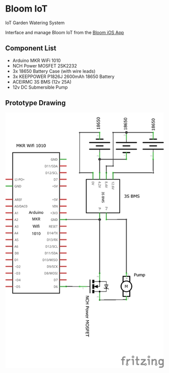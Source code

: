 # Bloom IoT

IoT Garden Watering System

Interface and manage Bloom IoT from the [Bloom iOS App](https://github.com/TeamAddis/ios.bloom)

## Component List

- Arduino MKR WiFi 1010
- NCH Power MOSFET 2SK2232
- 3x 18650 Battery Case (with wire leads)
- 3x KEEPPOWER P1826J 2600mAh 18650 Battery
- ACEIRMC 3S BMS (12v 25A)
- 12v DC Submersible Pump

## Prototype Drawing
![alt text](https://github.com/TeamAddis/Celebi/blob/main/drawings/Celebi_schem.png)
